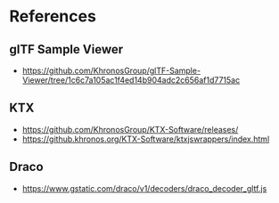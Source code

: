 # References

## glTF Sample Viewer

* https://github.com/KhronosGroup/glTF-Sample-Viewer/tree/1c6c7a105ac1f4ed14b904adc2c656af1d7715ac

## KTX

* https://github.com/KhronosGroup/KTX-Software/releases/
* https://github.khronos.org/KTX-Software/ktxjswrappers/index.html

## Draco

* https://www.gstatic.com/draco/v1/decoders/draco_decoder_gltf.js

